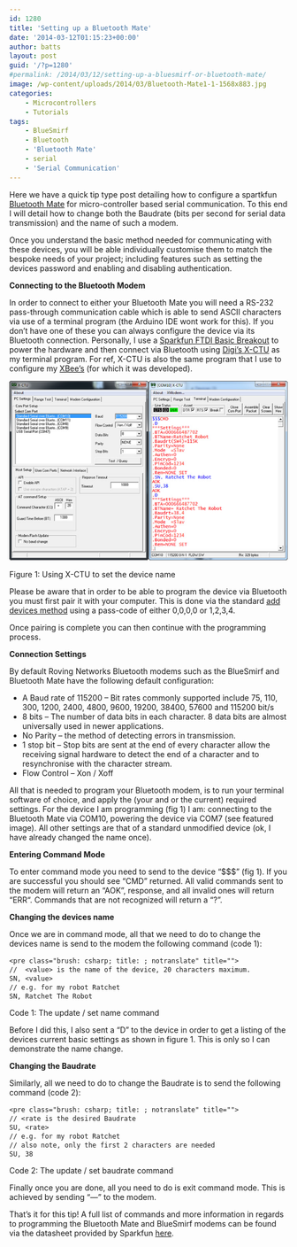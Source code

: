 ```yaml
---
id: 1280
title: 'Setting up a Bluetooth Mate'
date: '2014-03-12T01:15:23+00:00'
author: batts
layout: post
guid: '/?p=1280'
#permalink: /2014/03/12/setting-up-a-bluesmirf-or-bluetooth-mate/
image: /wp-content/uploads/2014/03/Bluetooth-Mate1-1-1568x883.jpg
categories:
    - Microcontrollers
    - Tutorials
tags:
    - BlueSmirf
    - Bluetooth
    - 'Bluetooth Mate'
    - serial
    - 'Serial Communication'
---
```


Here we have a quick tip type post detailing how to configure a spartkfun [Bluetooth Mate](https://www.sparkfun.com/categories/115 "Sparkfun - Bluetooth Range") for micro-controller based serial communication. To this end I will detail how to change both the Baudrate (bits per second for serial data transmission) and the name of such a modem.

Once you understand the basic method needed for communicating with these devices, you will be able individually customise them to match the bespoke needs of your project; including features such as setting the devices password and enabling and disabling authentication.

**Connecting to the Bluetooth Modem**

In order to connect to either your Bluetooth Mate you will need a RS-232 pass-through communication cable which is able to send ASCII characters via use of a terminal program (the Arduino IDE wont work for this). If you don’t have one of these you can always configure the device via its Bluetooth connection. Personally, I use a [Sparkfun FTDI Basic Breakout](https://www.sparkfun.com/products/9873 "Sparkfun - FTDI Basic Breakout") to power the hardware and then connect via Bluetooth using [Digi’s X-CTU](http://www.digi.com/support/productdetail?pid=3352&osvid=57&type=utilities "XCTU - Terminal Software") as my terminal program. For ref, X-CTU is also the same program that I use to configure my [XBee’s](/journal/how-to-pair-two-xbee-radios/ "How to pair two XBee Radios") (for which it was developed).

[![BT Program Example](/wp-content/uploads/2014/03/BT-Program-Example.jpg)](/wp-content/uploads/2014/03/BT-Program-Example.jpg)

<span class="caption">Figure 1: Using X-CTU to set the device name  
</span>

Please be aware that in order to be able to program the device via Bluetooth you must first pair it with your computer. This is done via the standard [add devices method](http://windows.microsoft.com/en-gb/windows7/add-a-bluetooth-enabled-device-to-your-computer "Microsoft - Add A Bluetooth Device") using a pass-code of either 0,0,0,0 or 1,2,3,4.

Once pairing is complete you can then continue with the programming process.

**Connection Settings**

By default Roving Networks Bluetooth modems such as the BlueSmirf and Bluetooth Mate have the following default configuration:

- A Baud rate of 115200 – Bit rates commonly supported include 75, 110, 300, 1200, 2400, 4800, 9600, 19200, 38400, 57600 and 115200 bit/s
- 8 bits – The number of data bits in each character. 8 data bits are almost universally used in newer applications.
- No Parity – the method of detecting errors in transmission.
- 1 stop bit – Stop bits are sent at the end of every character allow the receiving signal hardware to detect the end of a character and to resynchronise with the character stream.
- Flow Control – Xon / Xoff

All that is needed to program your Bluetooth modem, is to run your terminal software of choice, and apply the (your and or the current) required settings. For the device I am programming (fig 1) I am: connecting to the Bluetooth Mate via COM10, powering the device via COM7 (see featured image). All other settings are that of a standard unmodified device (ok, I have already changed the name once).

**Entering Command Mode**

To enter command mode you need to send to the device “$$$” (fig 1). If you are successful you should see “CMD” returned. All valid commands sent to the modem will return an “AOK”, response, and all invalid ones will return “ERR“. Commands that are not recognized will return a “?”.

**Changing the devices name**

Once we are in command mode, all that we need to do to change the devices name is send to the modem the following command (code 1):

```
<pre class="brush: csharp; title: ; notranslate" title="">
//  <value> is the name of the device, 20 characters maximum.
SN, <value>
// e.g. for my robot Ratchet
SN, Ratchet The Robot
```

<span class="caption">Code 1: The update / set name command</span>

Before I did this, I also sent a “D” to the device in order to get a listing of the devices current basic settings as shown in figure 1. This is only so I can demonstrate the name change.

**Changing the Baudrate**

Similarly, all we need to do to change the Baudrate is to send the following command (code 2):

```
<pre class="brush: csharp; title: ; notranslate" title="">
// <rate is the desired Baudrate
SU, <rate>
// e.g. for my robot Ratchet
// also note, only the first 2 characters are needed
SU, 38 

```

<span class="caption">Code 2: The update / set baudrate command</span>

Finally once you are done, all you need to do is exit command mode. This is achieved by sending “—” to the modem.

That’s it for this tip! A full list of commands and more information in regards to programming the Bluetooth Mate and BlueSmirf modems can be found via the datasheet provided by Sparkfun [here](https://www.sparkfun.com/datasheets/Wireless/Bluetooth/rn-bluetooth-um.pdf "Sparkfun - Bluetooth Command-set").